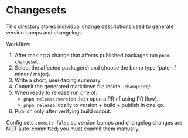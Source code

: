 # Changesets

This directory stores individual change descriptions used to generate version bumps and changelogs.

Workflow:

1. After making a change that affects published packages run `pnpm changeset`.
2. Select the affected package(s) and choose the bump type (patch / minor / major).
3. Write a short, user-facing summary.
4. Commit the generated markdown file inside `.changeset/`.
5. When ready to release run one of:
   - `pnpm release:version` then open a PR (if using PR flow).
   - `pnpm release` locally to version + build + publish in one go.
6. Publish only after verifying build output.

Config sets `commit: false` so version bumps and changelog changes are NOT auto-committed; you must commit them manually.
